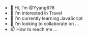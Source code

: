 - 👋 Hi, I’m @Yyang678
- 👀 I’m interested in Travel
- 🌱 I’m currently learning JavaScript
- 💞️ I’m looking to collaborate on ...
- 📫 How to reach me ...

<!---
Yyang678/Yyang678 is a ✨ special ✨ repository because its `README.md` (this file) appears on your GitHub profile.
You can click the Preview link to take a look at your changes.
--->
